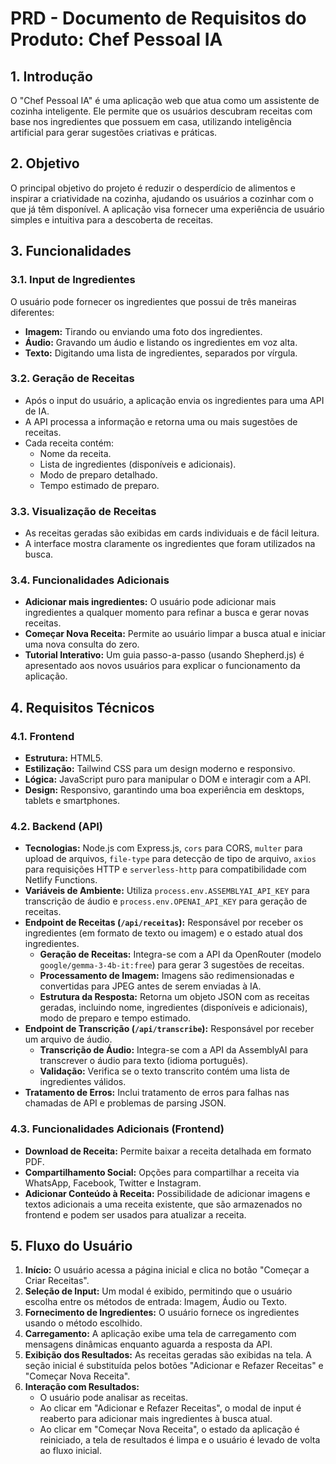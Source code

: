 # PRD - Documento de Requisitos do Produto: Chef Pessoal IA

## 1. Introdução

O "Chef Pessoal IA" é uma aplicação web que atua como um assistente de cozinha inteligente. Ele permite que os usuários descubram receitas com base nos ingredientes que possuem em casa, utilizando inteligência artificial para gerar sugestões criativas e práticas.

## 2. Objetivo

O principal objetivo do projeto é reduzir o desperdício de alimentos e inspirar a criatividade na cozinha, ajudando os usuários a cozinhar com o que já têm disponível. A aplicação visa fornecer uma experiência de usuário simples e intuitiva para a descoberta de receitas.

## 3. Funcionalidades

### 3.1. Input de Ingredientes

O usuário pode fornecer os ingredientes que possui de três maneiras diferentes:

-   **Imagem:** Tirando ou enviando uma foto dos ingredientes.
-   **Áudio:** Gravando um áudio e listando os ingredientes em voz alta.
-   **Texto:** Digitando uma lista de ingredientes, separados por vírgula.

### 3.2. Geração de Receitas

-   Após o input do usuário, a aplicação envia os ingredientes para uma API de IA.
-   A API processa a informação e retorna uma ou mais sugestões de receitas.
-   Cada receita contém:
    -   Nome da receita.
    -   Lista de ingredientes (disponíveis e adicionais).
    -   Modo de preparo detalhado.
    -   Tempo estimado de preparo.

### 3.3. Visualização de Receitas

-   As receitas geradas são exibidas em cards individuais e de fácil leitura.
-   A interface mostra claramente os ingredientes que foram utilizados na busca.

### 3.4. Funcionalidades Adicionais

-   **Adicionar mais ingredientes:** O usuário pode adicionar mais ingredientes a qualquer momento para refinar a busca e gerar novas receitas.
-   **Começar Nova Receita:** Permite ao usuário limpar a busca atual e iniciar uma nova consulta do zero.
-   **Tutorial Interativo:** Um guia passo-a-passo (usando Shepherd.js) é apresentado aos novos usuários para explicar o funcionamento da aplicação.

## 4. Requisitos Técnicos

### 4.1. Frontend

-   **Estrutura:** HTML5.
-   **Estilização:** Tailwind CSS para um design moderno e responsivo.
-   **Lógica:** JavaScript puro para manipular o DOM e interagir com a API.
-   **Design:** Responsivo, garantindo uma boa experiência em desktops, tablets e smartphones.

### 4.2. Backend (API)

-   **Tecnologias:** Node.js com Express.js, `cors` para CORS, `multer` para upload de arquivos, `file-type` para detecção de tipo de arquivo, `axios` para requisições HTTP e `serverless-http` para compatibilidade com Netlify Functions.
-   **Variáveis de Ambiente:** Utiliza `process.env.ASSEMBLYAI_API_KEY` para transcrição de áudio e `process.env.OPENAI_API_KEY` para geração de receitas.
-   **Endpoint de Receitas (`/api/receitas`):** Responsável por receber os ingredientes (em formato de texto ou imagem) e o estado atual dos ingredientes.
    -   **Geração de Receitas:** Integra-se com a API da OpenRouter (modelo `google/gemma-3-4b-it:free`) para gerar 3 sugestões de receitas.
    -   **Processamento de Imagem:** Imagens são redimensionadas e convertidas para JPEG antes de serem enviadas à IA.
    -   **Estrutura da Resposta:** Retorna um objeto JSON com as receitas geradas, incluindo nome, ingredientes (disponíveis e adicionais), modo de preparo e tempo estimado.
-   **Endpoint de Transcrição (`/api/transcribe`):** Responsável por receber um arquivo de áudio.
    -   **Transcrição de Áudio:** Integra-se com a API da AssemblyAI para transcrever o áudio para texto (idioma português).
    -   **Validação:** Verifica se o texto transcrito contém uma lista de ingredientes válidos.
-   **Tratamento de Erros:** Inclui tratamento de erros para falhas nas chamadas de API e problemas de parsing JSON.

### 4.3. Funcionalidades Adicionais (Frontend)

-   **Download de Receita:** Permite baixar a receita detalhada em formato PDF.
-   **Compartilhamento Social:** Opções para compartilhar a receita via WhatsApp, Facebook, Twitter e Instagram.
-   **Adicionar Conteúdo à Receita:** Possibilidade de adicionar imagens e textos adicionais a uma receita existente, que são armazenados no frontend e podem ser usados para atualizar a receita.

## 5. Fluxo do Usuário

1.  **Início:** O usuário acessa a página inicial e clica no botão "Começar a Criar Receitas".
2.  **Seleção de Input:** Um modal é exibido, permitindo que o usuário escolha entre os métodos de entrada: Imagem, Áudio ou Texto.
3.  **Fornecimento de Ingredientes:** O usuário fornece os ingredientes usando o método escolhido.
4.  **Carregamento:** A aplicação exibe uma tela de carregamento com mensagens dinâmicas enquanto aguarda a resposta da API.
5.  **Exibição dos Resultados:** As receitas geradas são exibidas na tela. A seção inicial é substituída pelos botões "Adicionar e Refazer Receitas" e "Começar Nova Receita".
6.  **Interação com Resultados:**
    -   O usuário pode analisar as receitas.
    -   Ao clicar em "Adicionar e Refazer Receitas", o modal de input é reaberto para adicionar mais ingredientes à busca atual.
    -   Ao clicar em "Começar Nova Receita", o estado da aplicação é reiniciado, a tela de resultados é limpa e o usuário é levado de volta ao fluxo inicial.
